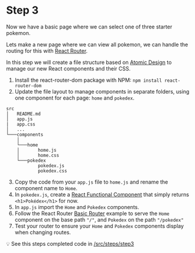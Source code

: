 # Step 3

Now we have a basic page where we can select one of three starter pokemon.

Lets make a new page where we can view all pokemon, we can handle the routing for this with [React Router](https://reactrouter.com/).

In this step we will create a file structure based on [Atomic Design](https://bradfrost.com/blog/post/atomic-web-design/) to manage our new React components and their CSS.

1. Install the react-router-dom package with NPM: `npm install react-router-dom`
2. Update the file layout to manage components in separate folders, using one component for each page: `home` and `pokedex`.

```
src
│   README.md
│   app.js
|   app.css
│   ...
└───components
    │
    └───home
    │       home.js
    │       home.css
    └───pokedex
            pokedex.js
            pokedex.css
```

3. Copy the code from your `app.js` file to `home.js` and rename the component name to `Home`.
4. In `pokedex.js`, create a [React Functional Component](https://reactjs.org/docs/components-and-props.html#function-and-class-components) that simply returns `<h1>Pokédex</h1>` for now.
5. In `app.js` import the `Home` and `Pokedex` components.
6. Follow the React Router [Basic Router](https://reactrouter.com/web/guides/quick-start/1st-example-basic-routing) example to serve the `Home` component on the base path `"/"`, and `Pokedex` on the path `"/pokedex"`
7. Test your router to ensure your `Home` and `Pokedex` components display when changing routes.

:bulb: See this steps completed code in [/src/steps/step3](https://github.com/efloden/react-redux-pokeapi/blob/main/src/steps/step3)
